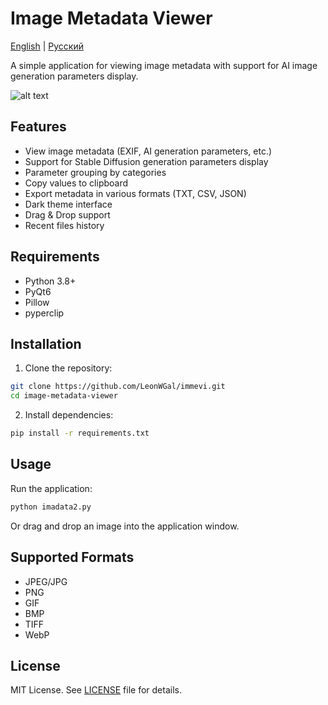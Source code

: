 # Image Metadata Viewer

[English](README.md) | [Русский](README.ru.md)

A simple application for viewing image metadata with support for AI image generation parameters display.

![alt text](https://i.imgur.com/kRquwmk.png)

## Features

- View image metadata (EXIF, AI generation parameters, etc.)
- Support for Stable Diffusion generation parameters display
- Parameter grouping by categories
- Copy values to clipboard
- Export metadata in various formats (TXT, CSV, JSON)
- Dark theme interface
- Drag & Drop support
- Recent files history

## Requirements

- Python 3.8+
- PyQt6
- Pillow
- pyperclip

## Installation

1. Clone the repository:
```bash
git clone https://github.com/LeonWGal/immevi.git
cd image-metadata-viewer
```

2. Install dependencies:
```bash
pip install -r requirements.txt
```

## Usage

Run the application:
```bash
python imadata2.py
```

Or drag and drop an image into the application window.

## Supported Formats

- JPEG/JPG
- PNG
- GIF
- BMP
- TIFF
- WebP

## License

MIT License. See [LICENSE](LICENSE) file for details. 
